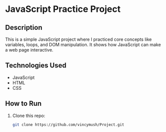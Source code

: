 # JavaScript Practice Project

## Description
This is a simple JavaScript project where I practiced core concepts like variables, loops, and DOM manipulation. It shows how JavaScript can make a web page interactive.

## Technologies Used
- JavaScript
- HTML
- CSS

## How to Run
1. Clone this repo:
   ```bash
   git clone https://github.com/vincymush/Project.git
